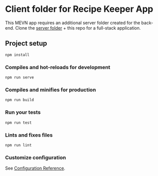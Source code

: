 # Client folder for Recipe Keeper App
This MEVN app requires an additional server folder created for the back-end.
Clone the [server folder]('https://github.com/carltonstith/recipe-keeper') + this repo for a full-stack application.

## Project setup
```
npm install
```

### Compiles and hot-reloads for development
```
npm run serve
```

### Compiles and minifies for production
```
npm run build
```

### Run your tests
```
npm run test
```

### Lints and fixes files
```
npm run lint
```

### Customize configuration
See [Configuration Reference](https://cli.vuejs.org/config/).
